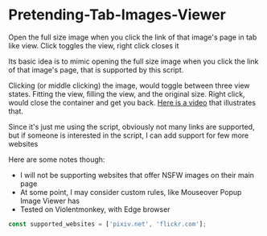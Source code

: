 # Pretending-Tab-Images-Viewer
Open the full size image when you click the link of that image's page in tab like view. Click toggles the view, right click closes it

Its basic idea is to mimic opening the full size image when you click the link of that image's page, that is supported by this script.

Clicking (or middle clicking) the image, would toggle between three view states. Fitting the view, filling the view, and the original size. Right click, would close the container and get you back. [Here is a video](https://streamable.com/9pj87x) that illustrates that.

Since it's just me using the script, obviously not many links are supported, but if someone is interested in the script, I can add support for few more websites

Here are some notes though:

* I will not be supporting websites that offer NSFW images on their main page
* At some point, I may consider custom rules, like Mouseover Popup Image Viewer has
* Tested on Violentmonkey, with Edge browser


```JavaScript
const supported_websites = ['pixiv.net', 'flickr.com'];
```
